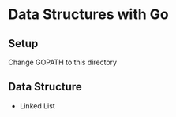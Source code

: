 # Data Structures with Go

## Setup

Change GOPATH to this directory

## Data Structure

- Linked List
